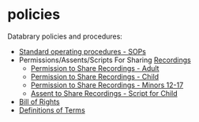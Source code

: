 policies
========

Databrary policies and procedures:

- [Standard operating procedures - SOPs](sops.md)
- Permissions/Assents/Scripts For Sharing [Recordings](definitions.md)
	- [Permission to Share Recordings - Adult](permission-to-share-recordings-adult.md)
	- [Permission to Share Recordings - Child](permission-to-share-recordings-child.md)
	- [Permission to Share Recordings - Minors 12-17](permission-to-share-recordings-minor12-17.md)
	- [Assent to Share Recordings - Script for Child](assent-to-share-recordings-child-script.md)
- [Bill of Rights](bill-of-rights.md)
- [Definitions of Terms](definitions.md)
